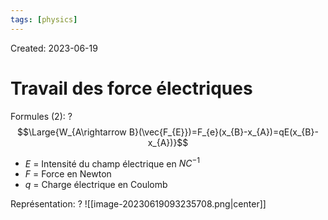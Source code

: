 ```yaml
---
tags: [physics] 
---
```

Created: 2023-06-19

# Travail des force électriques
Formules (2):
?
$$\Large{W_{A\rightarrow B}(\vec{F_{E}})=F_{e}(x_{B}-x_{A})=qE(x_{B}-x_{A})}$$
- $E$ = Intensité du champ électrique en $NC^{-1}$
- $F$ = Force en Newton
- $q$ = Charge électrique en Coulomb
<!--SR:!2024-02-25,16,130-->

Représentation:
?
![[image-20230619093235708.png|center]]
<!--SR:!2024-03-24,59,210-->

